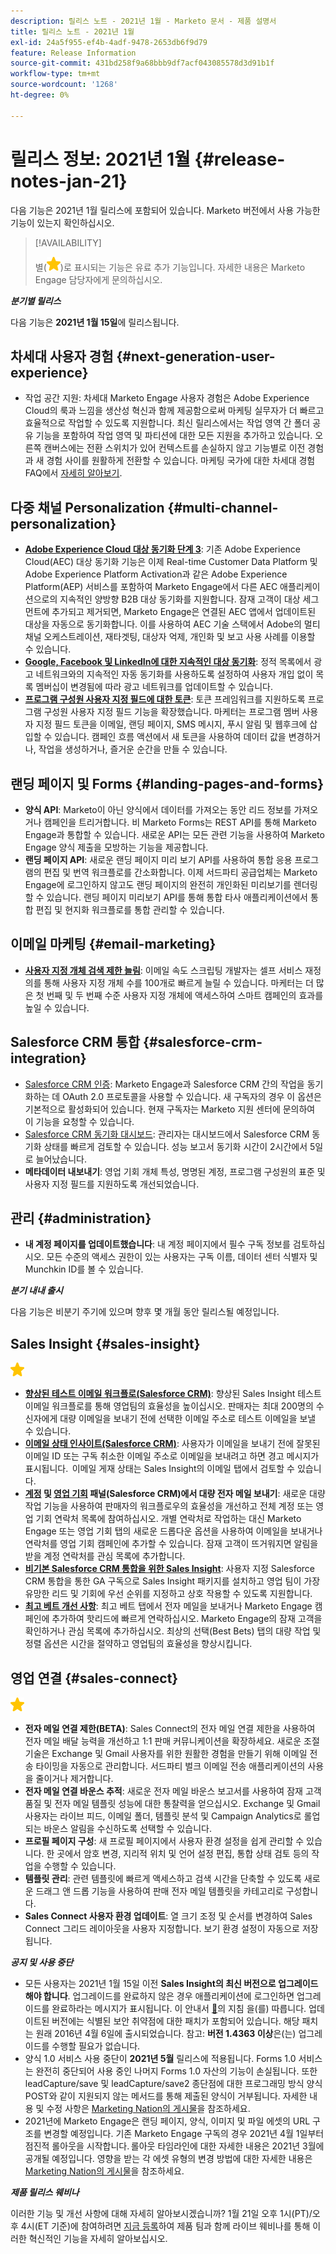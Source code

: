 ```yaml
---
description: 릴리스 노트 - 2021년 1월 - Marketo 문서 - 제품 설명서
title: 릴리스 노트 - 2021년 1월
exl-id: 24a5f955-ef4b-4adf-9478-2653db6f9d79
feature: Release Information
source-git-commit: 431bd258f9a68bbb9df7acf043085578d3d91b1f
workflow-type: tm+mt
source-wordcount: '1268'
ht-degree: 0%

---
```


# 릴리스 정보: 2021년 1월 {#release-notes-jan-21}

다음 기능은 2021년 1월 릴리스에 포함되어 있습니다. Marketo 버전에서 사용 가능한 기능이 있는지 확인하십시오.

>[!AVAILABILITY]
>
>별(![(별)](assets/yellow-star.png))로 표시되는 기능은 유료 추가 기능입니다. 자세한 내용은 Marketo Engage 담당자에게 문의하십시오.

**_분기별 릴리스_**

다음 기능은 **2021년 1월 15일**&#x200B;에 릴리스됩니다.

## 차세대 사용자 경험 {#next-generation-user-experience}

* 작업 공간 지원: 차세대 Marketo Engage 사용자 경험은 Adobe Experience Cloud의 룩과 느낌을 생산성 혁신과 함께 제공함으로써 마케팅 실무자가 더 빠르고 효율적으로 작업할 수 있도록 지원합니다. 최신 릴리스에서는 작업 영역 간 폴더 공유 기능을 포함하여 작업 영역 및 파티션에 대한 모든 지원을 추가하고 있습니다. 오른쪽 캔버스에는 전환 스위치가 있어 컨텍스트를 손실하지 않고 기능별로 이전 경험과 새 경험 사이를 원활하게 전환할 수 있습니다. 마케팅 국가에 대한 차세대 경험 FAQ에서 [자세히 알아보기](https://nation.marketo.com/t5/The-modern-ux/modern-ux-FAQ/ba-p/307124).

## 다중 채널 Personalization {#multi-channel-personalization}

* **[Adobe Experience Cloud 대상 동기화 단계 3](/help/marketo/product-docs/core-marketo-concepts/smart-lists-and-static-lists/static-lists/send-a-list-to-adobe-experience-cloud.md)**: 기존 Adobe Experience Cloud(AEC) 대상 동기화 기능은 이제 Real-time Customer Data Platform 및 Adobe Experience Platform Activation과 같은 Adobe Experience Platform(AEP) 서비스를 포함하여 Marketo Engage에서 다른 AEC 애플리케이션으로의 지속적인 양방향 B2B 대상 동기화를 지원합니다.  잠재 고객이 대상 세그먼트에 추가되고 제거되면, Marketo Engage은 연결된 AEC 앱에서 업데이트된 대상을 자동으로 동기화합니다. 이를 사용하여 AEC 기술 스택에서 Adobe의 멀티채널 오케스트레이션, 재타겟팅, 대상자 억제, 개인화 및 보고 사용 사례를 이용할 수 있습니다.
* **[Google, Facebook 및 LinkedIn에 대한 지속적인 대상 동기화](/help/marketo/product-docs/demand-generation/ad-network-integrations/send-a-list-to-an-ad-network.md)**: 정적 목록에서 광고 네트워크와의 지속적인 자동 동기화를 사용하도록 설정하여 사용자 개입 없이 목록 멤버십이 변경됨에 따라 광고 네트워크를 업데이트할 수 있습니다.
* **[프로그램 구성원 사용자 지정 필드에 대한 토큰](/help/marketo/product-docs/core-marketo-concepts/programs/tokens/program-member-custom-field-tokens.md)**: 토큰 프레임워크를 지원하도록 프로그램 구성원 사용자 지정 필드 기능을 확장했습니다. 마케터는 프로그램 멤버 사용자 지정 필드 토큰을 이메일, 랜딩 페이지, SMS 메시지, 푸시 알림 및 웹후크에 삽입할 수 있습니다. 캠페인 흐름 액션에서 새 토큰을 사용하여 데이터 값을 변경하거나, 작업을 생성하거나, 즐거운 순간을 만들 수 있습니다.

## 랜딩 페이지 및 Forms {#landing-pages-and-forms}

* **양식 API**: Marketo이 아닌 양식에서 데이터를 가져오는 동안 리드 정보를 가져오거나 캠페인을 트리거합니다. 비 Marketo Forms는 REST API를 통해 Marketo Engage과 통합할 수 있습니다. 새로운 API는 모든 관련 기능을 사용하여 Marketo Engage 양식 제출을 모방하는 기능을 제공합니다.
* **랜딩 페이지 API**: 새로운 랜딩 페이지 미리 보기 API를 사용하여 통합 응용 프로그램의 편집 및 번역 워크플로를 간소화합니다. 이제 서드파티 공급업체는 Marketo Engage에 로그인하지 않고도 랜딩 페이지의 완전히 개인화된 미리보기를 렌더링할 수 있습니다.  랜딩 페이지 미리보기 API를 통해 통합 타사 애플리케이션에서 통합 편집 및 현지화 워크플로를 통합 관리할 수 있습니다.

## 이메일 마케팅 {#email-marketing}

* **[사용자 지정 개체 검색 제한 늘림](/help/marketo/product-docs/administration/email-setup/change-custom-object-retrieval-limits-in-velocity-scripting.md)**: 이메일 속도 스크립팅 개발자는 셀프 서비스 재정의를 통해 사용자 지정 개체 수를 100개로 빠르게 늘릴 수 있습니다. 마케터는 더 많은 첫 번째 및 두 번째 수준 사용자 지정 개체에 액세스하여 스마트 캠페인의 효과를 높일 수 있습니다.

## Salesforce CRM 통합 {#salesforce-crm-integration}

* [Salesforce CRM 인증](/help/marketo/product-docs/crm-sync/salesforce-sync/log-in-using-oauth-2-0.md): Marketo Engage과 Salesforce CRM 간의 작업을 동기화하는 데 OAuth 2.0 프로토콜을 사용할 수 있습니다. 새 구독자의 경우 이 옵션은 기본적으로 활성화되어 있습니다. 현재 구독자는 Marketo 지원 센터에 문의하여 이 기능을 요청할 수 있습니다.
* [Salesforce CRM 동기화 대시보드](/help/marketo/product-docs/crm-sync/salesforce-sync/salesforce-sync-errors.md): 관리자는 대시보드에서 Salesforce CRM 동기화 상태를 빠르게 검토할 수 있습니다. 성능 보고서 동기화 시간이 2시간에서 5일로 늘어났습니다.
* **메타데이터 내보내기**: 영업 기회 개체 특성, 명명된 계정, 프로그램 구성원의 표준 및 사용자 지정 필드를 지원하도록 개선되었습니다.

## 관리 {#administration}

* **내 계정 페이지를 업데이트했습니다**: 내 계정 페이지에서 필수 구독 정보를 검토하십시오. 모든 수준의 액세스 권한이 있는 사용자는 구독 이름, 데이터 센터 식별자 및 Munchkin ID를 볼 수 있습니다.

**_분기 내내 출시_**

다음 기능은 비분기 주기에 있으며 향후 몇 개월 동안 릴리스될 예정입니다.

## Sales Insight {#sales-insight}

![(별)](assets/yellow-star.png)

* **[향상된 테스트 이메일 워크플로(Salesforce CRM)](/help/marketo/product-docs/marketo-sales-insight/msi-for-salesforce/features/actions-in-the-msi-panel/send-marketo-email/send-a-test-email.md)**: 향상된 Sales Insight 테스트 이메일 워크플로를 통해 영업팀의 효율성을 높이십시오. 판매자는 최대 200명의 수신자에게 대량 이메일을 보내기 전에 선택한 이메일 주소로 테스트 이메일을 보낼 수 있습니다.
* **[이메일 상태 인사이트(Salesforce CRM)](/help/marketo/product-docs/marketo-sales-insight/msi-for-salesforce/features/tabs-in-the-msi-panel/email-tab.md)**: 사용자가 이메일을 보내기 전에 잘못된 이메일 ID 또는 구독 취소한 이메일 주소로 이메일을 보내려고 하면 경고 메시지가 표시됩니다.  이메일 게재 상태는 Sales Insight의 이메일 탭에서 검토할 수 있습니다.
* **[계정](/help/marketo/product-docs/marketo-sales-insight/msi-for-salesforce/features/msi-feature-overview.md#account-layout) 및 [영업 기회](/help/marketo/product-docs/marketo-sales-insight/msi-for-salesforce/features/msi-feature-overview.md#opportunity-layout) 패널(Salesforce CRM)에서 대량 전자 메일 보내기**: 새로운 대량 작업 기능을 사용하여 판매자의 워크플로우의 효율성을 개선하고 전체 계정 또는 영업 기회 연락처 목록에 참여하십시오. 개별 연락처로 작업하는 대신 Marketo Engage 또는 영업 기회 탭의 새로운 드롭다운 옵션을 사용하여 이메일을 보내거나 연락처를 영업 기회 캠페인에 추가할 수 있습니다. 잠재 고객이 뜨거워지면 알림을 받을 계정 연락처를 관심 목록에 추가합니다.
* **[비기본 Salesforce CRM 통합을 위한 Sales Insight](/help/marketo/product-docs/marketo-sales-insight/sales-insight-for-non-native-salesforce-integrations.md)**: 사용자 지정 Salesforce CRM 통합을 통한 GA 구독으로 Sales Insight 패키지를 설치하고 영업 팀이 가장 유망한 리드 및 기회에 우선 순위를 지정하고 상호 작용할 수 있도록 지원합니다.
* **[최고 베트 개선 사항](/help/marketo/product-docs/marketo-sales-insight/msi-for-salesforce/features/marketo-tab/best-bets.md)**: 최고 베트 탭에서 전자 메일을 보내거나 Marketo Engage 캠페인에 추가하여 핫리드에 빠르게 연락하십시오. Marketo Engage의 잠재 고객을 확인하거나 관심 목록에 추가하십시오. 최상의 선택(Best Bets) 탭의 대량 작업 및 정렬 옵션은 시간을 절약하고 영업팀의 효율성을 향상시킵니다.

## 영업 연결 {#sales-connect}

![(별)](assets/yellow-star.png)

* **전자 메일 연결 제한(BETA)**: Sales Connect의 전자 메일 연결 제한을 사용하여 전자 메일 배달 능력을 개선하고 1:1 판매 커뮤니케이션을 확장하세요. 새로운 조절 기술은 Exchange 및 Gmail 사용자를 위한 원활한 경험을 만들기 위해 이메일 전송 타이밍을 자동으로 관리합니다. 서드파티 벌크 이메일 전송 애플리케이션의 사용을 줄이거나 제거합니다.
* **전자 메일 연결 바운스 추적**: 새로운 전자 메일 바운스 보고서를 사용하여 잠재 고객 품질 및 전자 메일 템플릿 성능에 대한 통찰력을 얻으십시오. Exchange 및 Gmail 사용자는 라이브 피드, 이메일 폴더, 템플릿 분석 및 Campaign Analytics로 롤업되는 바운스 알림을 수신하도록 선택할 수 있습니다.
* **프로필 페이지 구성**: 새 프로필 페이지에서 사용자 환경 설정을 쉽게 관리할 수 있습니다. 한 곳에서 암호 변경, 지리적 위치 및 언어 설정 편집, 통합 상태 검토 등의 작업을 수행할 수 있습니다.
* **템플릿 관리**: 관련 템플릿에 빠르게 액세스하고 검색 시간을 단축할 수 있도록 새로운 드래그 앤 드롭 기능을 사용하여 판매 전자 메일 템플릿을 카테고리로 구성합니다.
* **Sales Connect 사용자 환경 업데이트**: 열 크기 조정 및 순서를 변경하여 Sales Connect 그리드 레이아웃을 사용자 지정합니다. 보기 환경 설정이 자동으로 저장됩니다.

**_공지 및 사용 중단_**

* 모든 사용자는 2021년 1월 15일 이전 **Sales Insight의 최신 버전으로 업그레이드해야 합니다**. 업그레이드를 완료하지 않은 경우 애플리케이션에 로그인하면 업그레이드를 완료하라는 메시지가 표시됩니다. 이 안내서 [&#128279;](/help/marketo/product-docs/marketo-sales-insight/msi-for-salesforce/upgrading/upgrading-your-msi-package.md)의 지침 을(를) 따릅니다. 업데이트된 버전에는 식별된 보안 취약점에 대한 패치가 포함되어 있습니다. 해당 패치는 원래 2016년 4월 6일에 출시되었습니다. 참고: **버전 1.4363 이상**&#x200B;은(는) 업그레이드를 수행할 필요가 없습니다.
* 양식 1.0 서비스 사용 중단이 **2021년 5월** 릴리스에 적용됩니다. Forms 1.0 서비스는 완전히 중단되어 사용 중인 나머지 Forms 1.0 자산의 기능이 손실됩니다. 또한 leadCapture/save 및 leadCapture/save2 종단점에 대한 프로그래밍 방식 양식 POST와 같이 지원되지 않는 메서드를 통해 제출된 양식이 거부됩니다. 자세한 내용 및 수정 사항은 [Marketing Nation의 게시물](https://nation.marketo.com/t5/Product-Documents/Upcoming-Changes-to-the-Marketo-Engage-Form-Platform/ta-p/306631)을 참조하세요.
* 2021년에 Marketo Engage은 랜딩 페이지, 양식, 이미지 및 파일 에셋의 URL 구조를 변경할 예정입니다. 기존 Marketo Engage 구독의 경우 2021년 4월 1일부터 점진적 롤아웃을 시작합니다. 롤아웃 타임라인에 대한 자세한 내용은 2021년 3월에 공개될 예정입니다. 영향을 받는 각 에셋 유형의 변경 방법에 대한 자세한 내용은 [Marketing Nation의 게시물](https://nation.marketo.com/t5/Product-Documents/Upcoming-Changes-to-Design-Studio-URLs/ta-p/306632)을 참조하세요.

**_제품 릴리스 웨비나_**

이러한 기능 및 개선 사항에 대해 자세히 알아보시겠습니까? 1월 21일 오후 1시(PT)/오후 4시(ET 기준)에 참여하려면 [지금 등록](https://engage.marketo.com/January_21_Release_Webinar_Registration.html)하여 제품 팀과 함께 라이브 웨비나를 통해 이러한 혁신적인 기능을 자세히 알아보십시오.
